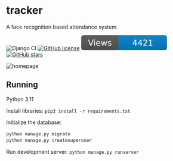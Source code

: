 # tracker

A face recognition based attendance system.

![Django CI](https://github.com/Husseinfo/tracker/actions/workflows/django.yml/badge.svg)
[![GitHub license](https://img.shields.io/github/license/husseinfo/tracker.svg)](https://github.com/husseinfo/tracker/blob/main/LICENSE)
[![views-counter](https://github.com/Husseinfo/views-counter/blob/master/svg/90946301/badge.svg)](https://github.com/Husseinfo/views-counter/blob/master/readme/90946301/year.md)
[![GitHub stars](https://img.shields.io/github/stars/husseinfo/tracker.svg)](https://github.com/husseinfo/tracker/stargazers)

![homepage](https://github.com/Husseinfo/tracker/blob/main/static/images/homepage.png?raw=true)

## Running

Python 3.11

Install libraries: ```pip3 install -r requirements.txt```

Initialize the database:

```bash
python manage.py migrate
python manage.py createsuperuser
```

Run development server:
```python manage.py runserver```
